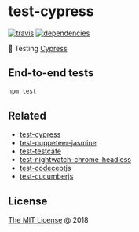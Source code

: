 # test-cypress

[![travis](https://img.shields.io/travis/piecioshka/test-cypress.svg)](https://travis-ci.org/piecioshka/test-cypress)
[![dependencies](https://david-dm.org/piecioshka/test-cypress.svg)](https://github.com/piecioshka/test-cypress)

:ledger: Testing [Cypress](https://www.cypress.io/)

## End-to-end tests

```bash
npm test
```

## Related

* [test-cypress](https://github.com/piecioshka/test-cypress)
* [test-puppeteer-jasmine](https://github.com/piecioshka/test-puppeteer-jasmine)
* [test-testcafe](https://github.com/piecioshka/test-testcafe)
* [test-nightwatch-chrome-headless](https://github.com/piecioshka/test-nightwatch-chrome-headless)
* [test-codeceptjs](https://github.com/piecioshka/test-codeceptjs)
* [test-cucumberjs](https://github.com/piecioshka/test-cucumberjs)

## License

[The MIT License](http://piecioshka.mit-license.org) @ 2018
